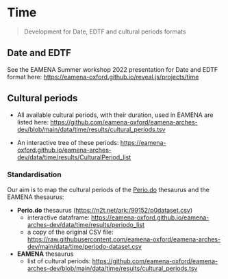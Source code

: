 # Time
> Development for Date, EDTF and cultural periods formats

## Date and EDTF

See the EAMENA Summer workshop 2022 presentation for Date and EDTF format here: https://eamena-oxford.github.io/reveal.js/projects/time

## Cultural periods

* All available cultural periods, with their duration, used in EAMENA are listed here: https://github.com/eamena-oxford/eamena-arches-dev/blob/main/data/time/results/cultural_periods.tsv

* An interactive tree of these periods: https://eamena-oxford.github.io/eamena-arches-dev/data/time/results/CulturalPeriod_list

### Standardisation

Our aim is to map the cultural periods of the [Perio.do](https://perio.do/en/) thesaurus and the EAMENA thesaurus:
- **Perio.do** thesaurus (https://n2t.net/ark:/99152/p0dataset.csv)
    - interactive dataframe: https://eamena-oxford.github.io/eamena-arches-dev/data/time/results/periodo_list
    - a copy of the original CSV file: https://raw.githubusercontent.com/eamena-oxford/eamena-arches-dev/main/data/time/periodo-dataset.csv
- **EAMENA** thesaurus
    - list of cultural periods: https://github.com/eamena-oxford/eamena-arches-dev/blob/main/data/time/results/cultural_periods.tsv





